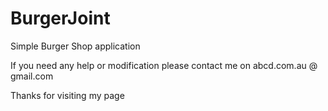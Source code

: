 # BurgerJoint
Simple Burger Shop application 

If you need any help or modification please contact me on abcd.com.au @ gmail.com

Thanks for visiting my page
